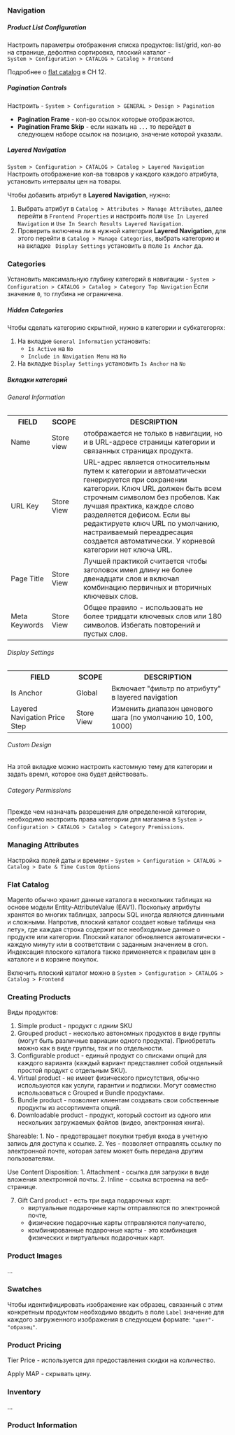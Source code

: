 
### Navigation

##### Product List Configuration
Настроить параметры отображения списка продуктов: list/grid, кол-во на странице, дефолтна сортировка, плоский каталог -  
`System > Configuration > CATALOG > Catalog > Frontend`

Подробнее о [flat catalog](main.md#flat-catalog) в CH 12.

##### Pagination Controls
Настроить - `System > Configuration > GENERAL > Design > Pagination`
* __Pagination Frame__ - кол-во ссылок которые отображаются.
* __Pagination Frame Skip__ - если нажать на `...` то перейдет в следующем наборе ссылок на позицию, значение которой указали.

##### Layered Navigation

`System > Configuration > CATALOG > Catalog > Layered Navigation`
Настроить отображение кол-ва товаров у каждого каждого атрибута, установить интервалы цен на товары.

Чтобы добавить атрибут в __Layered Navigation__, нужно: 
1. Выбрать атрибут в `Catalog > Attributes > Manage Attributes`, далее перейти в `Frontend Properties` и
настроить поля `Use In Layered Navigation` и `Use In Search Results Layered Navigation`.
2. Проверить включена ли в нужной категории __Layered Navigation__, для этого перейти в `Catalog > Manage Categories`, 
выбрать категорию и на вкладке ` Display Settings` установить в поле `Is Anchor` да.



### Categories

Установить максимальную глубину категорий в навигации - `System > Configuration > CATALOG > Catalog > Category Top Navigation`
Если значение `0`, то глубина не ограничена.

##### Hidden Categories

Чтобы сделать категорию скрытной, нужно в категории и субкатегорях:
1. На вкладке `General Information` установить:
    * `Is Active` на `No`
    * `Include in Navigation Menu` на `No`
2. На вкладке `Display Settings` установить `Is Anchor` на `No`

##### Вкладки категорий
###### General Information
<table>
  <tr>
    <th>FIELD</th>
    <th>SCOPE</th> 
    <th>DESCRIPTION</th>
  </tr>
  <tr>
    <td>Name</td>
    <td>Store view</td> 
    <td>отображается не только в навигации, но и в URL-адресе страницы категории и связанных страницах продукта.</td>
  </tr>
  <tr>
    <td>URL Key</td>
    <td>Store View</td> 
    <td>URL-адрес является относительным путем к категории и автоматически генерируется при сохранении категории. 
    Ключ URL должен быть всем строчным символом без пробелов. Как лучшая практика, каждое слово разделяется дефисом. 
    Если вы редактируете ключ URL по умолчанию, настраиваемый переадресация создается автоматически. 
    У корневой категории нет ключа URL.</td>
  </tr>
  <tr>
    <td>Page Title</td>
    <td>Store View</td> 
    <td>Лучшей практикой считается чтобы заголовок имел длину не более двенадцати слов и включал комбинацию первичных и вторичных ключевых слов.</td>
  </tr>
  <tr>
    <td>Meta Keywords</td>
    <td>Store View</td> 
    <td> Общее правило - использовать не более тридцати ключевых слов или 180 символов. Избегать повторений и пустых слов.</td>
  </tr>
</table>

###### Display Settings
<table>
  <tr>
    <th>FIELD</th>
    <th>SCOPE</th> 
    <th>DESCRIPTION</th>
  </tr>
  <tr>
    <td>Is Anchor</td>
    <td>Global</td> 
    <td>Включает "фильтр по атрибуту" в layered navigation</td>
  </tr>
  <tr>
    <td>Layered Navigation Price Step</td>
    <td>Store View</td> 
    <td>Изменить диапазон ценового шага (по умолчанию 10, 100, 1000)</td>
  </tr>
</table>

###### Custom Design
На этой вкладке можно настроить кастомную тему для категории и задать время, которое она будет действовать.

###### Category Permissions
Прежде чем назначать разрешения для определенной категории, необходимо настроить права категории для магазина в 
`System > Configuration > CATALOG > Catalog > Category Premissions`.

### Managing Attributes
Настройка полей даты и времени - `System > Configuration > CATALOG > Catalog > Date & Time Custom Options`

### Flat Catalog
Magento обычно хранит данные каталога в нескольких таблицах на основе модели Entity-AttributeValue (EAV1). 
Поскольку атрибуты хранятся во многих таблицах, запросы SQL иногда являются длинными и сложными. 
Напротив, плоский каталог создает новые таблицы «на лету», где каждая строка содержит все необходимые данные о продукте или категории. 
Плоский каталог обновляется автоматически - каждую минуту или в соответствии с заданным значением в cron. 
Индексация плоского каталога также применяется к правилам цен в каталоге и в корзине покупок. 

Включить плоский каталог можно в `System > Configuration > CATALOG > Catalog > Frontend`

### Creating Products

Виды продуктов:
1. Simple product - продукт с лдним SKU
2. Grouped product - несколько автономных продуктов в виде группы (могут быть различные вариации одного продукта). Приобретать можно как в виде группы, так и по отдельности.
3. Сonfigurable product - единый продукт со списками опций для каждого варианта (каждый вариант представляет собой отдельный простой продукт с отдельным SKU).
4. Virtual product - не имеет физического присутствия, обычно используются как услуги, гарантии и подписки. Могут совместно использоваться с Grouped и Bundle продуктами.
5. Bundle product - позволяет клиентам создавать свои собственные продукты из ассортимента опций.
6. Downloadable product - продукт, который состоит из одного или нескольких загружаемых файлов (видео, электронная книга).

Shareable:
    1. No - предотвращает покупки требуя входа в учетную запись для доступа к ссылке.
    2. Yes - позволяет отправлять ссылку по электронной почте, которая затем может быть передана другим пользователям.
    
Use Content Disposition:
    1. Attachment - ссылка для загрузки в виде вложения электронной почты.
    2. Inline - ссылка встроенна на веб-странице.

7. Gift Card product - есть три вида подарочных карт: 
    * виртуальные подарочные карты отправляются по электронной почте, 
    * физические подарочные карты отправляются получателю, 
    * комбинированные подарочные карты - это комбинация физических и виртуальных подарочных карт. 


### Product Images

...

### Swatches

Чтобы идентифицировать изображение как образец, связанный с этим конкретным продуктом 
необходимо вводить в поле `Label` значение для каждого загруженного изображения в следующем формате: `"цвет"-"образец"`. 

### Product Pricing

Tier Price - используется для предоставления скидки на количество.

Apply MAP - скрывать цену.

### Inventory

...

### Product Information
